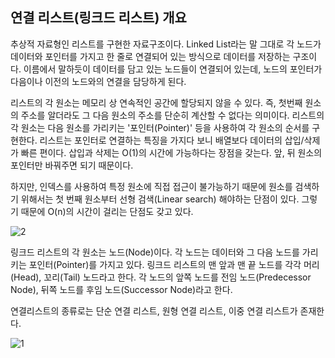 ## 연결 리스트(링크드 리스트) 개요
추상적 자료형인 리스트를 구현한 자료구조이다. Linked List라는 말 그대로 각 노드가 데이터와 포인터를 
가지고 한 줄로 연결되어 있는 방식으로 데이터를 저장하는 구조이다. 이름에서 말하듯이 데이터를 담고 있는 
노드들이 연결되어 있는데, 노드의 포인터가 다음이나 이전의 노드와의 연결을 담당하게 된다.



리스트의 각 원소는 메모리 상 연속적인 공간에 할당되지 않을 수 있다. 즉, 첫번째 원소의 주소를 알더라도 
그 다음 원소의 주소를 단순히 계산할 수 없다는 의미이다. 리스트의 각 원소는 다음 원소를 가리키는 '포인터(Pointer)'
등을 사용하여 각 원소의 순서를 구현한다. 리스트는 포인터로 연결하는 특징을 가지다 보니 배열보다 데이터의 삽입/삭제가 
빠른 편이다. 삽입과 삭제는 O(1)의 시간에 가능하다는 장점을 갖는다. 앞, 뒤 원소의 포인터만 바꿔주면 되기 때문이다.



하지만, 인덱스를 사용하여 특정 원소에 직접 접근이 불가능하기 때문에 원소를 검색하기 위해서는 첫 번째 원소부터 
선형 검색(Linear search) 해야하는 단점이 있다. 그렇기 때문에  O(n)의 시간이 걸리는 단점도 갖고 있다.




![2](https://user-images.githubusercontent.com/76759835/171200751-de12c1fa-f91b-4f0a-98df-ff82df55c39a.png)




링크드 리스트의 각 원소는 노드(Node)이다. 각 노드는 데이터와 그 다음 노드를 가리키는 포인터(Pointer)를 가지고 있다. 
링크드 리스트의 맨 앞과 맨 끝 노드를 각각 머리(Head), 꼬리(Tail) 노드라고 한다. 각 노드의 앞쪽 노드를 전임 노드(Predecessor Node),
뒤쪽 노드를 후임 노드(Successor Node)라고 한다.



연결리스트의 종류로는 단순 연결 리스트, 원형 연결 리스트, 이중 연결 리스트가 존재한다.


![1](https://user-images.githubusercontent.com/76759835/171200854-32197d6f-b108-4ff9-8385-72c341b43bdc.png)
